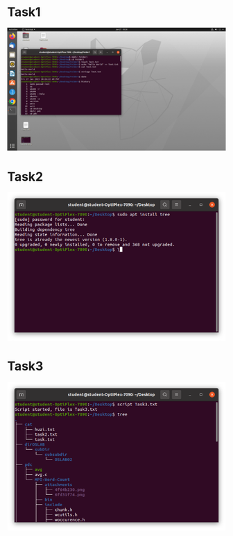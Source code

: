 # Task1

![This is an image](./Task1SS.png)
# Task2
![This is an image](./Task2SS.png)


# Task3

![This is an image](./Task3SS.png)
